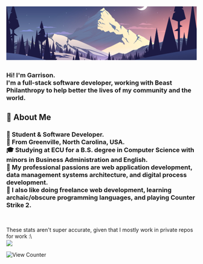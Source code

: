 <h1 align="center">
  <img src="Images/Banner.png">
</h1>

<h3>
  Hi! I'm Garrison.<br>
  I'm a full-stack software developer, working with Beast Philanthropy to help better the lives of my community and the world.
</h3>
<h2>
  💬 About Me
</h2>
<h3>

  👋 Student & Software Developer.<br>
  💠 From Greenville, North Carolina, USA.<br>
  🎓 Studying at ECU for a B.S. degree in Computer Science with minors in Business Administration and English.<br>
  🧠 My professional passions are web application development, data management systems architecture, and digital process development.<br>
  💬 I also like doing freelance web development, learning archaic/obscure programming languages, and playing Counter Strike 2.<br>

</h3><br>

<!-- > [!NOTE]
> My stats aren't very accurate, given that I mostly work in private repositories for work.
<a href="https://github.com/anuraghazra/github-readme-stats" style="text-decoration: none">
  <img height=200 align="center" src="https://github-readme-stats-mullen-zens-projects.vercel.app/api?username=mullen-zen&show_icons=true&hide_border=true&include_all_commits=true&theme=cobalt&count_private=true" />
</a> -->
These stats aren't super accurate, given that I mostly work in private repos for work :\\<br>
<a href="https://github.com/anuraghazra/convoychat" style="text-decoration: none">
  <img height=200 align="center" src="https://github-readme-stats-mullen-zens-projects.vercel.app/api/top-langs/?username=mullen-zen&layout=compact&theme=cobalt&hide_border=true" />
</a>

![View Counter](https://komarev.com/ghpvc/?username=mullen-zen&color=blue&label=Visitors&style=for-the-badge)<br>

<!-- <h2>🖥️ I'm Currently Working With:</h2>

![Apple](https://img.shields.io/badge/-apple-D3D3D3?logo=apple&logoColor=white&style=for-the-badge)
![Beast Philanthropy](https://img.shields.io/badge/-Beast%20Philanthropy-35bdf7?logo=youtube&logoColor=white&style=for-the-badge)    
![PHP](https://img.shields.io/badge/-php-777BB4?logo=php&logoColor=white&style=for-the-badge)
![SQL](https://img.shields.io/badge/-SQLite-003B57?logo=sqlite&logoColor=white&style=for-the-badge)
![Java](https://img.shields.io/badge/-Java-F80000?logo=oracle&logoColor=white&style=for-the-badge)
![C](https://img.shields.io/badge/-C-A8B9CC?logo=c&logoColor=white&style=for-the-badge)

<h2>🖥️ In The Past, I've Worked With:</h2>

![CSS](https://img.shields.io/badge/-css3-1572B6?logo=css3&logoColor=white&style=for-the-badge)
![HTML](https://img.shields.io/badge/-html5-e34f26?logo=html5&logoColor=white&style=for-the-badge)
![JS](https://img.shields.io/badge/-javascript-339933?logo=javascript&logoColor=white&style=for-the-badge)
![ARM Assembly](https://img.shields.io/badge/-Assembly-0091BD?logo=arm&logoColor=white&style=for-the-badge)
![Apps Script](https://img.shields.io/badge/-Apps%20Script-4285F4?logo=google&logoColor=white&style=for-the-badge)
![Django](https://img.shields.io/badge/-Django-092E20?logo=django&logoColor=white&style=for-the-badge)
![OpenAI](https://img.shields.io/badge/-OpenAI-412991?logo=openai&logoColor=white&style=for-the-badge)
![Processing](https://img.shields.io/badge/-Processing-006699?logo=processingfoundation&logoColor=white&style=for-the-badge)
![Python](https://img.shields.io/badge/-Python-3776AB?logo=python&logoColor=white&style=for-the-badge)
![Salesforce](https://img.shields.io/badge/-Salesforce-00A1E0?logo=salesforce&logoColor=white&style=for-the-badge) -->
